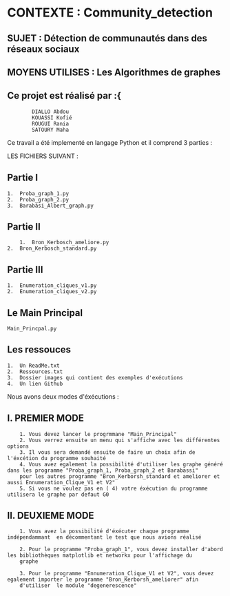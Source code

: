 # CONTEXTE : Community_detection

## SUJET : Détection de communautés dans des réseaux sociaux   

## MOYENS UTILISES : Les Algorithmes de graphes

## Ce projet est réalisé par :{
			DIALLO Abdou
			KOUASSI Kofié
			ROUGUI Rania
			SATOURY Maha	
			


Ce travail a été implementé en langage Python et il comprend 3 parties :

LES FICHIERS  SUIVANT : 

## Partie I

	1. 	Proba_graph_1.py
	2. 	Proba_graph_2.py
	3.	Barabàsi_Albert_graph.py	
	
## Partie II

    	1.	Bron_Kerbosch_ameliore.py
	2.	Bron_Kerbosch_standard.py
	
## Partie III

	1.	Enumeration_cliques_v1.py
	2.	Enumeration_cliques_v2.py
	
## Le Main Principal
	
	Main_Princpal.py

## Les ressouces
	1.	Un ReadMe.txt
	2.	Ressources.txt
	3.	Dossier images qui contient des exemples d'exécutions
	4.	Un lien Github
	

Nous avons deux modes d'éxécutions :

##	I. PREMIER MODE

		1. Vous devez lancer le progrmmane "Main_Principal"
		2. Vous verrez ensuite un menu qui s'affiche avec les différentes options 
		3. Il vous sera demandé ensuite de faire un choix afin de l'éxcétion du programme souhaité
		4. Vous avez egalement la possibilité d'utiliser les graphe généré dans les programme "Proba_graph_1, Proba_graph_2 et Barabassi"
		pour les autres programme "Bron_Kerborsh_standard et ameliorer et aussi Ennumeration_Clique_V1 et V2"
		5. Si vous ne voulez pas en ( 4) votre éxécution du programme utilisera le graphe par defaut G0
		
##	II. DEUXIEME MODE
	
		1. Vous avez la possibilité d'éxécuter chaque programme indépendammant  en décommentant le test que nous avions réalisé
		
		2. Pour le programme "Proba_graph_1", vous devez installer d'abord les bibliothèques matplotlib et networkx pour l'affichage du
		graphe
		
		3. Pour le programme "Ennumeration_Clique_V1 et V2", vous devez egalement importer le programme "Bron_Kerborsh_ameliorer" afin  
		d'utiliser  le module "degenerescence"
		
		
	



